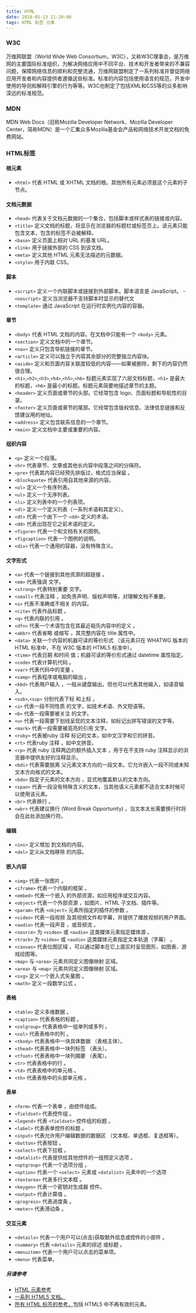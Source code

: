 ```yaml
---
title: HTML
date: 2018-05-13 11:20:00
tags: HTML 标签 元素
---
```

### W3C
万维网联盟（World Wide Web Consortium，W3C），又称W3C理事会，是万维网的主要国际标准组织，为解决网络应用中不同平台、技术和开发者带来的不兼容问题，保障网络信息的顺利和完整流通，万维网联盟制定了一系列标准并督促网络应用开发者和内容提供者遵循这些标准。标准的内容包括使用语言的规范，开发中使用的导则和解释引擎的行为等等。W3C也制定了包括XML和CSS等的众多影响深远的标准规范。
### MDN
MDN Web Docs（旧称Mozilla Developer Network、Mozilla Developer Center，简称MDN）是一个汇集众多Mozilla基金会产品和网络技术开发文档的免费网站。
### HTML标签
#### 根元素
- `<html>`	代表 HTML 或 XHTML 文档的根。其他所有元素必须是这个元素的子节点。
#### 文档元数据
- `<head>`	代表关于文档元数据的一个集合，包括脚本或样式表的链接或内容。
- `<title>`	定义文档的标题，将显示在浏览器的标题栏或标签页上。该元素只能包含文本，包含的标签不会被解释。
- `<base>`	定义页面上相对 URL 的基准 URL。
- `<link>`	用于链接外部的 CSS 到该文档。
- `<meta>`	定义其他 HTML 元素无法描述的元数据。
- `<style>`	用于内联 CSS。
#### 脚本
- `<script>`	定义一个内联脚本或链接到外部脚本。脚本语言是 JavaScript。
-`<noscript>`	定义当浏览器不支持脚本时显示的替代文
- `<template>`	通过 JavaScript 在运行时实例化内容的容器。
#### 章节
- `<body>`	代表 HTML 文档的内容。在文档中只能有一个 `<body>` 元素。
- `<section>` 	定义文档中的一个章节。
- `<nav>` 	定义只包含导航链接的章节。
- `<article>` 	定义可以独立于内容其余部分的完整独立内容块。
- `<aside>` 	定义和页面内容关联度较低的内容——如果被删除，剩下的内容仍然很合理。
- `<h1>`,`<h2>`,`<h3>`,`<h4>`,`<h5>`,`<h6>`	标题元素实现了六层文档标题，`<h1>` 是最大的标题，`<h6>` 是最小的标题。标题元素简要地描述章节的主题。
- `<header>` 	定义页面或章节的头部。它经常包含 logo、页面标题和导航性的目录。
- `<footer>` 	定义页面或章节的尾部。它经常包含版权信息、法律信息链接和反馈建议用的地址。
- `<address>`	定义包含联系信息的一个章节。
- `<main>`	定义文档中主要或重要的内容。
#### 组织内容
- `<p>`	定义一个段落。
- `<hr>`	代表章节、文章或其他长内容中段落之间的分隔符。
- `<pre>`	代表其内容已经预先排版过，格式应当保留 。
- `<blockquote>`	代表引用自其他来源的内容。
- `<ol>`	定义一个有序列表。
- `<ul>`	定义一个无序列表。
- `<li>`	定义列表中的一个列表项。
- `<dl>`	定义一个定义列表（一系列术语和其定义）。
- `<dt>`	代表一个由下一个 `<dd>` 定义的术语。
- `<dd>`	代表出现在它之前术语的定义。
- `<figure>` 	代表一个和文档有关的图例。
- `<figcaption>` 	代表一个图例的说明。
- `<div>`	代表一个通用的容器，没有特殊含义。
#### 文字形式
- `<a>`	代表一个链接到其他资源的超链接 。
- `<em>`	代表强调 文字。
- `<strong>`	代表特别重要 文字。
- `<small>`	代表注释 ，如免责声明、版权声明等，对理解文档不重要。
- `<s>`	代表不准确或不相关 的内容。
- `<cite>`	代表作品标题 。
- `<q>`	代表内联的引用 。
- `<dfn>`	代表一个术语包含在其最近祖先内容中的定义 。
- `<abbr>`	代表省略 或缩写 ，其完整内容在 title 属性中。
- `<data>` 	关联一个内容的机器可读的等价形式 （该元素只在 WHATWG 版本的 HTML 标准中，不在 W3C 版本的 HTML5 标准中）。
- `<time>` 	代表日期 和时间 值；机器可读的等价形式通过 datetime 属性指定。
- `<code>` 代表计算机代码 。
- `<var>`	代表代码中的变量 。
- `<samp>`	代表程序或电脑的输出 。
- `<kbd>`	代表用户输入 ，一般从键盘输出，但也可以代表其他输入，如语音输入。
- `<sub>`,`<sup>`	分别代表下标 和上标 。
- `<i>`	代表一段不同性质 的文字，如技术术语、外文短语等。
- `<b>`	代表一段需要被关注 的文字。
- `<u>`	代表一段需要下划线呈现的文本注释，如标记出拼写错误的文字等。
- `<mark>` 	代表一段需要被高亮的引用 文字。
- `<ruby>` 	代表被ruby 注释 标记的文本，如中文汉字和它的拼音。
- `<rt>` 	代表ruby 注释 ，如中文拼音。
- `<rp>` 	代表 ruby 注释两边的额外插入文本 ，用于在不支持 ruby 注释显示的浏览器中提供友好的注释显示。
- `<bdi>` 	代表需要脱离 父元素文本方向的一段文本。它允许嵌入一段不同或未知文本方向格式的文本。
- `<bdo>`	指定子元素的文本方向 ，显式地覆盖默认的文本方向。
- `<span>`	代表一段没有特殊含义的文本，当其他语义元素都不适合文本时候可以使用该元素。
- `<br>`	代表换行 。
- `<wbr>` 	代表建议换行 (Word Break Opportunity) ，当文本太长需要换行时将会在此处添加换行符。
#### 编辑
- `<ins>`	定义增加 到文档的内容。
- `<del>`	定义从文档移除 的内容。
#### 嵌入内容
- `<img>`	代表一张图片 。
- `<iframe>`	代表一个内联的框架 。
- `<embed>` 	代表一个嵌入 的外部资源，如应用程序或交互内容。
- `<object>`	代表一个外部资源 ，如图片、HTML 子文档、插件等。
- `<param>`	代表 `<object>` 元素所指定的插件的参数 。
- `<video>` 	代表一段视频 及其视频文件和字幕，并提供了播放视频的用户界面。
- `<audio>` 	代表一段声音 ，或音频流 。
- `<source>` 	为 `<video>` 或 `<audio>` 这类媒体元素指定媒体源 。
- `<track>` 	为 `<video>` 或 `<audio>` 这类媒体元素指定文本轨道（字幕） 。
- `<canvas>` 	代表位图区域 ，可以通过脚本在它上面实时呈现图形，如图表、游戏绘图等。
- `<map>`	与 `<area>` 元素共同定义图像映射 区域。
- `<area>`	与 `<map>` 元素共同定义图像映射 区域。
- `<svg>` 	定义一个嵌入式矢量图 。
- `<math>` 	定义一段数学公式 。
#### 表格
- `<table>`	定义多维数据 。
- `<caption>`	代表表格的标题 。
- `<colgroup>`	代表表格中一组单列或多列 。
- `<col>`	代表表格中的列 。
- `<tbody>`	代表表格中一块具体数据 （表格主体）。
- `<thead>`	代表表格中一块列标签 （表头）。
- `<tfoot>`	代表表格中一块列摘要 （表尾）。
- `<tr>`	代表表格中的行 。
- `<td>`	代表表格中的单元格 。
- `<th>`	代表表格中的头部单元格 。
#### 表单
- `<form>`	代表一个表单 ，由控件组成。
- `<fieldset>`	代表控件组 。
- `<legend>`	代表 `<fieldset>` 控件组的标题 。
- `<label>`	代表表单控件的标题 。
- `<input>`	代表允许用户编辑数据的数据区 （文本框、单选框、复选框等）。
- `<button>`	代表按钮 。
- `<select>`	代表下拉框 。
- `<datalist>` 	代表提供给其他控件的一组预定义选项 。
- `<optgroup>`	代表一个选项分组 。
- `<option>`	代表一个 `<select>` 元素或 `<datalist>` 元素中的一个选项
- `<textarea>`	代表多行文本框 。
- `<keygen>` 	代表一个密钥对生成器 控件。
- `<output>` 	代表计算值 。
- `<progress>` 	代表进度条 。
- `<meter>` 	代表滑动条 。
#### 交互元素
- `<details>` 代表一个用户可以(点击)获取额外信息或控件的小部件 。
- `<summary>` 代表 `<details>` 元素的综述 或标题 。
- `<menuitem>` 代表一个用户可以点击的菜单项。
- `<menu>` 代表菜单。
##### 另请参考
* [HTML 元素参考](https://developer.mozilla.org/zh-CN/docs/Web/HTML/Element)
* [一系列 HTML5 文档。](https://developer.mozilla.org/zh-CN/docs/Web/Guide/HTML/HTML5) 
* [所有 HTML 标签的参考，](https://developer.mozilla.org/zh-CN/docs/Web/HTML/Element)包括 HTML5 中不再有效的元素。

